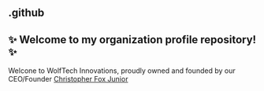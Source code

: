 ## .github
## ✨ Welcome to my organization profile repository! ✨

Welcone to WolfTech Innovations, proudly owned and founded by our CEO/Founder [Christopher Fox Junior](https://github.com/christopherfoxjr)
